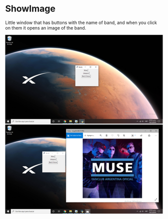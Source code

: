 # ShowImage
Little window that has buttons with the name of band, and when you click on them it opens an image of the band.

![alt text](https://github.com/neripinata/ShowImage/blob/master/Example01.png)
![alt text](https://github.com/neripinata/ShowImage/blob/master/Example02.png)
